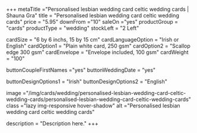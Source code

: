 +++
metaTitle ="Personalised lesbian wedding card celtic wedding cards | Shauna Gra"
title = "Personalised lesbian wedding card celtic wedding cards"
price = "5.95"
downFrom ="10"
saleOn ="yes"
productGroup = "cards"
productType = "wedding"
stockLeft = "2 Left" 
 
cardSize = "6 by 6 inchs, 15 by 15 cm" 
cardLanguageOption = "Irish or English" 
cardOption1 = "Plain white card, 250 gsm" 
cardOption2 = "Scallop edge 300 gsm" 
cardEnvelope = "Envelope included, 100 gsm" 
cardWeight = "100" 
 
buttonCoupleFirstNames ="yes" 
buttonWeddingDate = "yes" 

buttonDesignOptions1 = "Irish" 
buttonDesignOptions2 = "English" 

 
image ="/img/cards/wedding/personalised-lesbian-wedding-card-celtic-wedding-cards/personalised-lesbian-wedding-card-celtic-wedding-cards"
class ="lazy img-responsive hover-shadow"
alt ="Personalised lesbian wedding card celtic wedding cards"
 
description = "Description here."
+++
